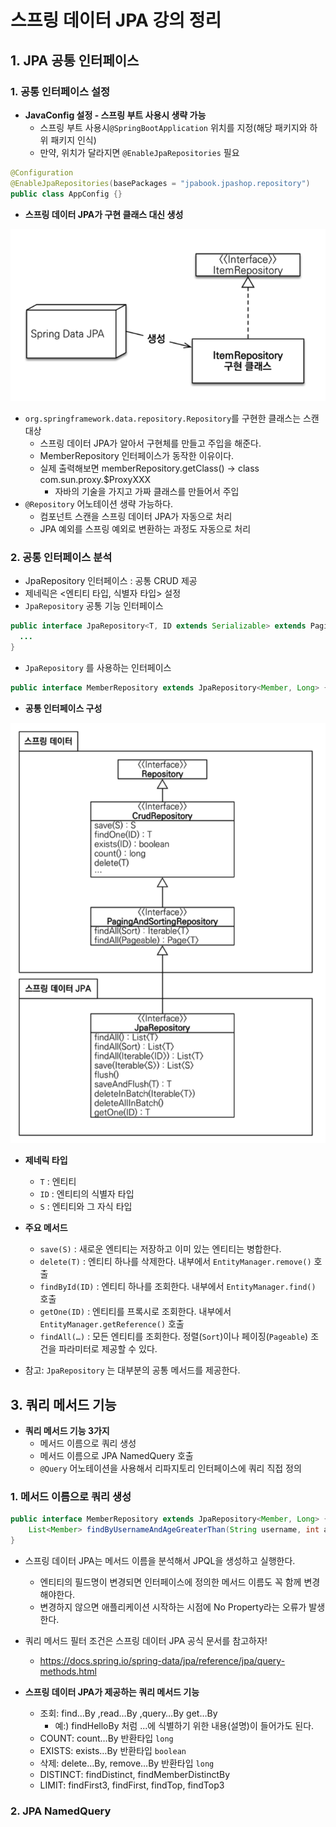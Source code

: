 # 스프링 데이터 JPA 강의 정리

## 1. JPA 공통 인터페이스
### 1. 공통 인터페이스 설정
- **JavaConfig 설정 - 스프링 부트 사용시 생략 가능**
  - 스프링 부트 사용시`@SpringBootApplication` 위치를 지정(해당 패키지와 하위 패키지 인식)
  - 만약, 위치가 달라지면 `@EnableJpaRepositories` 필요
```java
@Configuration
@EnableJpaRepositories(basePackages = "jpabook.jpashop.repository")
public class AppConfig {}
```

- **스프링 데이터 JPA가 구현 클래스 대신 생성**

![spring_data_jpa.png](image/spring_data_jpa.png)
  - `org.springframework.data.repository.Repository`를 구현한 클래스는 스캔 대상
    - 스프링 데이터 JPA가 알아서 구현체를 만들고 주입을 해준다.
    - MemberRepository 인터페이스가 동작한 이유이다.
    - 실제 출력해보면 memberRepository.getClass() -> class com.sun.proxy.$ProxyXXX
      - 자바의 기술을 가지고 가짜 클래스를 만들어서 주입
  - `@Repository` 어노테이션 생략 가능하다.
    - 컴포넌트 스캔을 스프링 데이터 JPA가 자동으로 처리
    - JPA 예외를 스프링 예외로 변환하는 과정도 자동으로 처리

### 2. 공통 인터페이스 분석
- JpaRepository 인터페이스 : 공통 CRUD 제공
- 제네릭은 <엔티티 타입, 식별자 타입> 설정
- `JpaRepository` 공통 기능 인터페이스
~~~ java
public interface JpaRepository<T, ID extends Serializable> extends PagingAndSortingRepository<T, ID> {
  ...
}
~~~

- `JpaRepository` 를 사용하는 인터페이스
~~~ java
public interface MemberRepository extends JpaRepository<Member, Long> {}
~~~

- **공통 인터페이스 구성**

![spring_data_and_jpa_interface.png](image/spring_data_and_jpa_interface.png)

- **제네릭 타입**
  - `T` : 엔티티
  - `ID` : 엔티티의 식별자 타입
  - `S` : 엔티티와 그 자식 타입
- **주요 메서드**
  - `save(S)` : 새로운 엔티티는 저장하고 이미 있는 엔티티는 병합한다.
  - `delete(T)` : 엔티티 하나를 삭제한다. 내부에서 `EntityManager.remove()` 호출
  - `findById(ID)` : 엔티티 하나를 조회한다. 내부에서 `EntityManager.find()` 호출
  - `getOne(ID)` : 엔티티를 프록시로 조회한다. 내부에서 `EntityManager.getReference()` 호출
  - `findAll(…)` : 모든 엔티티를 조회한다. 정렬(`Sort`)이나 페이징(`Pageable`) 조건을 파라미터로 제공할 수 있다.
  
- 참고: `JpaRepository` 는 대부분의 공통 메서드를 제공한다.

## 3. 쿼리 메서드 기능
* **쿼리 메서드 기능 3가지**
  * 메서드 이름으로 쿼리 생성
  * 메서드 이름으로 JPA NamedQuery 호출
  * `@Query` 어노테이션을 사용해서 리파지토리 인터페이스에 쿼리 직접 정의

### 1. 메서드 이름으로 쿼리 생성
~~~ java
public interface MemberRepository extends JpaRepository<Member, Long> {
    List<Member> findByUsernameAndAgeGreaterThan(String username, int age);
}
~~~
* 스프링 데이터 JPA는 메서드 이름을 분석해서 JPQL을 생성하고 실행한다.
  * 엔티티의 필드명이 변경되면 인터페이스에 정의한 메서드 이름도 꼭 함께 변경해야한다.
  * 변경하지 않으면 애플리케이션 시작하는 시점에 No Property라는 오류가 발생한다.
* 쿼리 메서드 필터 조건은 스프링 데이터 JPA 공식 문서를 참고하자!
  * https://docs.spring.io/spring-data/jpa/reference/jpa/query-methods.html

* **스프링 데이터 JPA가 제공하는 쿼리 메서드 기능**
  * 조회: find…By ,read…By ,query…By get…By
    * 예:) findHelloBy 처럼 ...에 식별하기 위한 내용(설명)이 들어가도 된다. 
  * COUNT: count…By 반환타입 `long`
  * EXISTS: exists…By 반환타입 `boolean`
  * 삭제: delete…By, remove…By 반환타입 `long`
  * DISTINCT: findDistinct, findMemberDistinctBy
  * LIMIT: findFirst3, findFirst, findTop, findTop3

### 2. JPA NamedQuery
